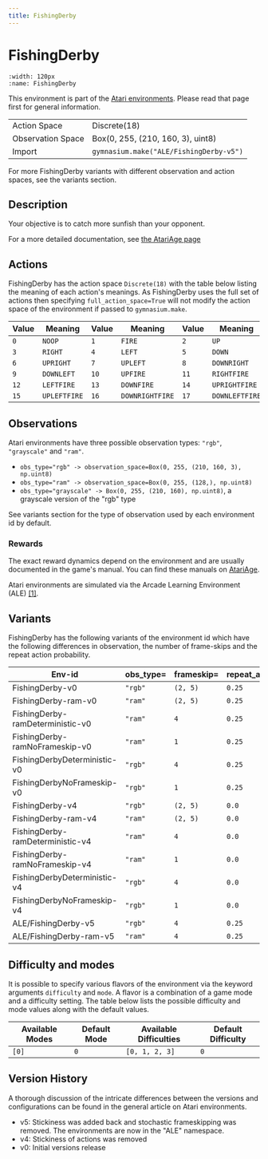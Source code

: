 ```yaml
---
title: FishingDerby
---
```


# FishingDerby

```{figure} ../../_static/videos/atari/fishing_derby.gif
:width: 120px
:name: FishingDerby
```

This environment is part of the <a href='..'>Atari environments</a>. Please read that page first for general information.

|   |   |
|---|---|
| Action Space | Discrete(18) |
| Observation Space | Box(0, 255, (210, 160, 3), uint8) |
| Import | `gymnasium.make("ALE/FishingDerby-v5")` |

For more FishingDerby variants with different observation and action spaces, see the variants section.

## Description

Your objective is to catch more sunfish than your opponent.

For a more detailed documentation, see [the AtariAge page](https://atariage.com/manual_html_page.php?SoftwareLabelID=182)

## Actions

FishingDerby has the action space `Discrete(18)` with the table below listing the meaning of each action's meanings.
As FishingDerby uses the full set of actions then specifying `full_action_space=True` will not modify the action space of the environment if passed to `gymnasium.make`.

| Value   | Meaning      | Value   | Meaning         | Value   | Meaning        |
|---------|--------------|---------|-----------------|---------|----------------|
| `0`     | `NOOP`       | `1`     | `FIRE`          | `2`     | `UP`           |
| `3`     | `RIGHT`      | `4`     | `LEFT`          | `5`     | `DOWN`         |
| `6`     | `UPRIGHT`    | `7`     | `UPLEFT`        | `8`     | `DOWNRIGHT`    |
| `9`     | `DOWNLEFT`   | `10`    | `UPFIRE`        | `11`    | `RIGHTFIRE`    |
| `12`    | `LEFTFIRE`   | `13`    | `DOWNFIRE`      | `14`    | `UPRIGHTFIRE`  |
| `15`    | `UPLEFTFIRE` | `16`    | `DOWNRIGHTFIRE` | `17`    | `DOWNLEFTFIRE` |

## Observations

Atari environments have three possible observation types: `"rgb"`, `"grayscale"` and `"ram"`.

- `obs_type="rgb" -> observation_space=Box(0, 255, (210, 160, 3), np.uint8)`
- `obs_type="ram" -> observation_space=Box(0, 255, (128,), np.uint8)`
- `obs_type="grayscale" -> Box(0, 255, (210, 160), np.uint8)`, a grayscale version of the "rgb" type

See variants section for the type of observation used by each environment id by default.

### Rewards

The exact reward dynamics depend on the environment and are usually documented in the game's manual. You can
find these manuals on [AtariAge](https://atariage.com/manual_html_page.php?SoftwareLabelID=182).

Atari environments are simulated via the Arcade Learning Environment (ALE) [[1]](#1).
## Variants

FishingDerby has the following variants of the environment id which have the following differences in observation,
the number of frame-skips and the repeat action probability.

| Env-id                           | obs_type=   | frameskip=   | repeat_action_probability=   |
|----------------------------------|-------------|--------------|------------------------------|
| FishingDerby-v0                  | `"rgb"`     | `(2, 5)`     | `0.25`                       |
| FishingDerby-ram-v0              | `"ram"`     | `(2, 5)`     | `0.25`                       |
| FishingDerby-ramDeterministic-v0 | `"ram"`     | `4`          | `0.25`                       |
| FishingDerby-ramNoFrameskip-v0   | `"ram"`     | `1`          | `0.25`                       |
| FishingDerbyDeterministic-v0     | `"rgb"`     | `4`          | `0.25`                       |
| FishingDerbyNoFrameskip-v0       | `"rgb"`     | `1`          | `0.25`                       |
| FishingDerby-v4                  | `"rgb"`     | `(2, 5)`     | `0.0`                        |
| FishingDerby-ram-v4              | `"ram"`     | `(2, 5)`     | `0.0`                        |
| FishingDerby-ramDeterministic-v4 | `"ram"`     | `4`          | `0.0`                        |
| FishingDerby-ramNoFrameskip-v4   | `"ram"`     | `1`          | `0.0`                        |
| FishingDerbyDeterministic-v4     | `"rgb"`     | `4`          | `0.0`                        |
| FishingDerbyNoFrameskip-v4       | `"rgb"`     | `1`          | `0.0`                        |
| ALE/FishingDerby-v5              | `"rgb"`     | `4`          | `0.25`                       |
| ALE/FishingDerby-ram-v5          | `"ram"`     | `4`          | `0.25`                       |

## Difficulty and modes

It is possible to specify various flavors of the environment via the keyword arguments `difficulty` and `mode`.
A flavor is a combination of a game mode and a difficulty setting. The table below lists the possible difficulty and mode values
along with the default values.

| Available Modes   | Default Mode   | Available Difficulties   | Default Difficulty   |
|-------------------|----------------|--------------------------|----------------------|
| `[0]`             | `0`            | `[0, 1, 2, 3]`           | `0`                  |

## Version History

A thorough discussion of the intricate differences between the versions and configurations can be found in the general article on Atari environments.

* v5: Stickiness was added back and stochastic frameskipping was removed. The environments are now in the "ALE" namespace.
* v4: Stickiness of actions was removed
* v0: Initial versions release

